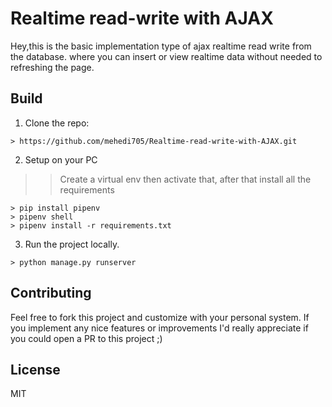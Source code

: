 # Realtime read-write with AJAX

Hey,this is the basic implementation type of ajax realtime read write from the database. where you can insert or view realtime data without needed to refreshing the page.

## Build

1. Clone the repo:
```console
> https://github.com/mehedi705/Realtime-read-write-with-AJAX.git
```

2. Setup on your PC
>> Create a virtual env then activate that, after that install all the requirements
```console
> pip install pipenv
> pipenv shell
> pipenv install -r requirements.txt
```

3. Run the project locally.
```console
> python manage.py runserver
```
## Contributing

Feel free to fork this project and customize with your personal system. If you implement any nice features or improvements I'd really appreciate if you could open a PR to this project ;)

## License

MIT
